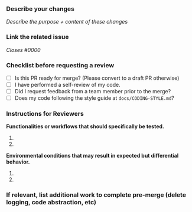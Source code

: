 ### Describe your changes

_Describe the purpose + content of these changes_

### Link the related issue

_Closes #0000_

### Checklist before requesting a review

-   [ ] Is this PR ready for merge? (Please convert to a draft PR otherwise)
-   [ ] I have performed a self-review of my code.
-   [ ] Did I request feedback from a team member prior to the merge?
-   [ ] Does my code following the style guide at `docs/CODING-STYLE.md`?

### Instructions for Reviewers

**Functionalities or workflows that should specifically be tested.**

1.

2.

**Environmental conditions that may result in expected but differential behavior.**

1.

2.

### If relevant, list additional work to complete pre-merge (delete logging, code abstraction, etc)
